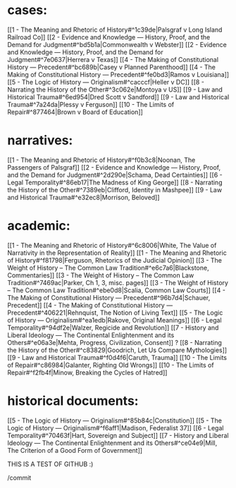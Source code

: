 # cases:
[[1 - The Meaning and Rhetoric of History#^1c39de|Palsgraf v Long Island Railroad Co]]
[[2 - Evidence and Knowledge — History, Proof, and the Demand for Judgment#^bd5b1a|Commonwealth v Webster]]
[[2 - Evidence and Knowledge — History, Proof, and the Demand for Judgment#^7e0637|Herrera v Texas]]
[[4 - The Making of Constitutional History — Precedent#^bc689b|Casey v Planned Parenthood]]
[[4 - The Making of Constitutional History — Precedent#^fe0bd3|Ramos v Louisiana]]
[[5 - The Logic of History — Originalism#^cacccf|Heller v DC]]
[[8 - Narrating the History of the Other#^3c062e|Montoya v US]]
[[9 - Law and Historical Trauma#^6ed954|Dred Scott v Sandford]]
[[9 - Law and Historical Trauma#^7a24da|Plessy v Ferguson]]
[[10 - The Limits of Repair#^877464|Brown v Board of Education]]

# narratives:
[[1 - The Meaning and Rhetoric of History#^f0b3c8|Noonan, The Passengers of Palsgraf]]
[[2 - Evidence and Knowledge — History, Proof, and the Demand for Judgment#^2d290e|Schama, Dead Certainties]]
[[6 - Legal Temporality#^86eb17|The Madness of King George]]
[[8 - Narrating the History of the Other#^7389eb|Clifford, Identity in Mashpee]]
[[9 - Law and Historical Trauma#^e32ec8|Morrison, Beloved]]

# academic:
[[1 - The Meaning and Rhetoric of History#^6c8006|White, The Value of Narrativity in the Representation of Reality]]
[[1 - The Meaning and Rhetoric of History#^f81798|Ferguson, Rhetorics of the Judicial Opinion]]
[[3 - The Weight of History – The Common Law Tradition#^e6c7a6|Blackstone, Commentaries]]
[[3 - The Weight of History – The Common Law Tradition#^7469ac|Parker, Ch 1, 3, misc. pages]]
[[3 - The Weight of History – The Common Law Tradition#^ebe0d8|Scalia, Common Law Courts]]
[[4 - The Making of Constitutional History — Precedent#^96b7d4|Schauer, Precedent]]
[[4 - The Making of Constitutional History — Precedent#^406221|Rehnquist, The Notion of Living Text]]
[[5 - The Logic of History — Originalism#^ea1edb|Rakove, Original Meanings]]
[[6 - Legal Temporality#^94df2e|Walzer, Regicide and Revolution]]
[[7 - History and Liberal Ideology — The Continental Enlightenment and its Others#^e06a3e|Mehta, Progress, Civilization, Consent]]
? [[8 - Narrating the History of the Other#^c83829|Goodrich, Let Us Compare Mythologies]]
[[9 - Law and Historical Trauma#^f0d4f6|Caruth, Trauma]]
[[10 - The Limits of Repair#^c86984|Galanter, Righting Old Wrongs]]
[[10 - The Limits of Repair#^f2fb4f|Minow, Breaking the Cycles of Hatred]]

# historical documents:
[[5 - The Logic of History — Originalism#^85b84c|Constitution]]
[[5 - The Logic of History — Originalism#^f6aff1|Madison, Federalist 37]]
[[6 - Legal Temporality#^70463f|Hart, Sovereign and Subject]]
[[7 - History and Liberal Ideology — The Continental Enlightenment and its Others#^ce04e9|Mill, The Criterion of a Good Form of Government]]

THIS IS A TEST OF GITHUB :)


/commit